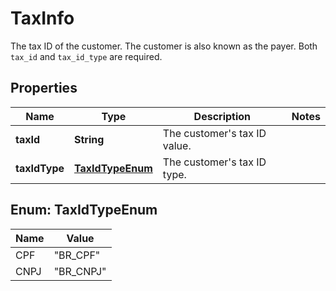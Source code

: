

# TaxInfo

The tax ID of the customer. The customer is also known as the payer. Both `tax_id` and `tax_id_type` are required.

## Properties

| Name | Type | Description | Notes |
|------------ | ------------- | ------------- | -------------|
|**taxId** | **String** | The customer&#39;s tax ID value. |  |
|**taxIdType** | [**TaxIdTypeEnum**](#TaxIdTypeEnum) | The customer&#39;s tax ID type. |  |



## Enum: TaxIdTypeEnum

| Name | Value |
|---- | -----|
| CPF | &quot;BR_CPF&quot; |
| CNPJ | &quot;BR_CNPJ&quot; |



